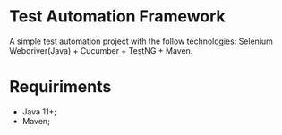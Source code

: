 # Test Automation Framework 

A simple test automation project with the follow technologies: Selenium Webdriver(Java) + Cucumber + TestNG + Maven.

# Requiriments

* Java 11+;
* Maven;





